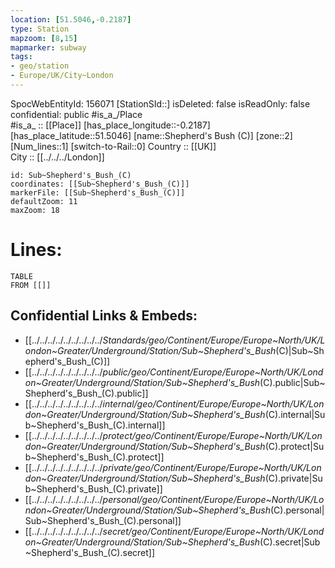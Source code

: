 ```yaml
---
location: [51.5046,-0.2187] 
type: Station 
mapzoom: [8,15] 
mapmarker: subway 
tags:
- geo/station
- Europe/UK/City~London
---
```

SpocWebEntityId: 156071
[StationSId::] 
isDeleted: false
isReadOnly: false
confidential: public
#is_a_/Place  
#is_a_ :: [[Place]] 
[has_place_longitude::-0.2187] 
[has_place_latitude::51.5046] 
[name::Shepherd's Bush (C)] 
[zone::2] 
[Num_lines::1] 
[switch-to-Rail::0] 
Country :: [[UK]]  
City :: [[../../../London]]  


```leaflet
id: Sub~Shepherd's_Bush_(C)
coordinates: [[Sub~Shepherd's_Bush_(C)]] 
markerFile: [[Sub~Shepherd's_Bush_(C)]] 
defaultZoom: 11 
maxZoom: 18
```


# Lines: 
```dataview
TABLE 
FROM [[]] 
```

## Confidential Links & Embeds: 
- [[../../../../../../../../../_Standards/geo/Continent/Europe/Europe~North/UK/London~Greater/Underground/Station/Sub~Shepherd's_Bush_(C)|Sub~Shepherd's_Bush_(C)]] 
- [[../../../../../../../../../_public/geo/Continent/Europe/Europe~North/UK/London~Greater/Underground/Station/Sub~Shepherd's_Bush_(C).public|Sub~Shepherd's_Bush_(C).public]] 
- [[../../../../../../../../../_internal/geo/Continent/Europe/Europe~North/UK/London~Greater/Underground/Station/Sub~Shepherd's_Bush_(C).internal|Sub~Shepherd's_Bush_(C).internal]] 
- [[../../../../../../../../../_protect/geo/Continent/Europe/Europe~North/UK/London~Greater/Underground/Station/Sub~Shepherd's_Bush_(C).protect|Sub~Shepherd's_Bush_(C).protect]] 
- [[../../../../../../../../../_private/geo/Continent/Europe/Europe~North/UK/London~Greater/Underground/Station/Sub~Shepherd's_Bush_(C).private|Sub~Shepherd's_Bush_(C).private]] 
- [[../../../../../../../../../_personal/geo/Continent/Europe/Europe~North/UK/London~Greater/Underground/Station/Sub~Shepherd's_Bush_(C).personal|Sub~Shepherd's_Bush_(C).personal]] 
- [[../../../../../../../../../_secret/geo/Continent/Europe/Europe~North/UK/London~Greater/Underground/Station/Sub~Shepherd's_Bush_(C).secret|Sub~Shepherd's_Bush_(C).secret]] 
